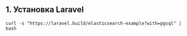 ## 1. Установка Laravel

```shell
curl -s "https://laravel.build/elasticsearch-example?with=pgsql" | bash
```
